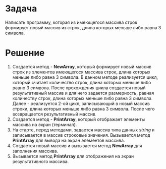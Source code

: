 # Задача
Написать программу, которая из имеющегося массива строк формирует новый массив из строк, длина которых меньше либо равна 3 символа.

# Решение
1. Создается метод - **NewArray**, который формирует новый массив строк из элементов имеющегося массива строк, длина которых меньше либо равна 3 символа. 
В данном методе реализуется цикл, который считает количество строк, длина которых меньше либо равно 3 символа. После прохождения цикла создается новый результативный массив и для него задается размерность, равная количеству строк, длина которых меньше либо равна 3 символа. Далее - реализуется 2-ой цикл, записывающий в новый массив строки, длина которых меньше либо равна 3 символа. После чего возвращается результативный массив.
2. Создается метод - **PrintArray**, который отображает элементы массива на экран (терминал).
3. На старте, перед методами, задается массив типа данных *string* и записывается в массив строковые значения. Вызывается метод **PrintArray** для вывода на экран элементов массива.
4. Создается новый массив и вызывается метод **NewArray** для заполнения массива.
5. Вызывается метод **PrintArray** для отображения на экран результативного массива.

